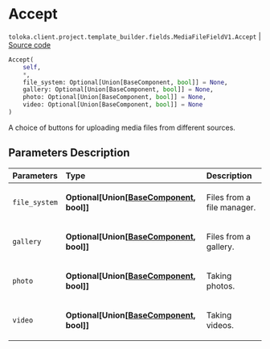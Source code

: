 # Accept
`toloka.client.project.template_builder.fields.MediaFileFieldV1.Accept` | [Source code](https://github.com/Toloka/toloka-kit/blob/v1.2.3/src/client/project/template_builder/fields.py#L362)

```python
Accept(
    self,
    *,
    file_system: Optional[Union[BaseComponent, bool]] = None,
    gallery: Optional[Union[BaseComponent, bool]] = None,
    photo: Optional[Union[BaseComponent, bool]] = None,
    video: Optional[Union[BaseComponent, bool]] = None
)
```

A choice of buttons for uploading media files from different sources.

## Parameters Description

| Parameters | Type | Description |
| :----------| :----| :-----------|
`file_system`|**Optional\[Union\[[BaseComponent](toloka.client.project.template_builder.base.BaseComponent.md), bool\]\]**|<p>Files from a file manager.</p>
`gallery`|**Optional\[Union\[[BaseComponent](toloka.client.project.template_builder.base.BaseComponent.md), bool\]\]**|<p>Files from a gallery.</p>
`photo`|**Optional\[Union\[[BaseComponent](toloka.client.project.template_builder.base.BaseComponent.md), bool\]\]**|<p>Taking photos.</p>
`video`|**Optional\[Union\[[BaseComponent](toloka.client.project.template_builder.base.BaseComponent.md), bool\]\]**|<p>Taking videos.</p>
